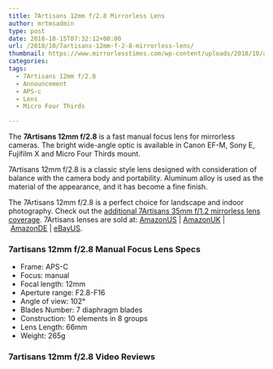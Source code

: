 ```yaml
---
title: 7Artisans 12mm f/2.8 Mirrorless Lens
author: mrtmsadmin
type: post
date: 2018-10-15T07:32:12+00:00
url: /2018/10/7artisans-12mm-f-2-8-mirrorless-lens/
thumbnail: https://www.mirrorlesstimes.com/wp-content/uploads/2018/10/additional-7artisans-12mm-f-2-8-mirrorless-lens-coverage.jpg
categories:
tags:
  - 7Artisans 12mm f/2.8
  - Announcement
  - APS-c
  - Lens
  - Micro Four Thirds

---
```

The **7Artisans 12mm f/2.8** is a fast manual focus lens for mirrorless cameras. The bright wide-angle optic is available in Canon EF-M, Sony E, Fujifilm X and Micro Four Thirds mount.

7Artisans 12mm f/2.8 is a classic style lens designed with consideration of balance with the camera body and portability. Aluminum alloy is used as the material of the appearance, and it has become a fine finish.

The 7Artisans 12mm f/2.8 is a perfect choice for landscape and indoor photography. Check out the <a href="https://www.dailycameranews.com/2018/10/additional-7artisans-12mm-f-2-8-mirrorless-lens-coverage/" target="_blank" rel="noopener">additional 7Artisans 35mm f/1.2 mirrorless lens coverage</a>. 7Artisans lenses are sold at: <a href="https://amzn.to/2CLItaI" target="_blank" rel="noopener noreferrer">AmazonUS</a> | <a href="https://amzn.to/2yrXbiq" target="_blank" rel="noopener">AmazonUK</a> | <a href="https://amzn.to/2OgMAS7" target="_blank" rel="noopener">AmazonDE</a> | <a href="http://rover.ebay.com/rover/1/711-53200-19255-0/1?icep_ff3=9&pub=5575061265&toolid=10001&campid=5337389939&customid=&icep_uq=7artisans&icep_sellerId=&icep_ex_kw=&icep_sortBy=12&icep_catId=625&icep_minPrice=&icep_maxPrice=&ipn=psmain&icep_vectorid=229466&kwid=902099&mtid=824&kw=lg" target="_blank" rel="noopener noreferrer">eBayUS</a>.<!--more-->

### 7artisans 12mm f/2.8 Manual Focus Lens Specs

  * Frame: APS-C
  * Focus: manual
  * Focal length: 12mm
  * Aperture range: F2.8-F16
  * Angle of view: 102°
  * Blades Number: 7 diaphragm blades
  * Construction: 10 elements in 8 groups
  * Lens Length: 66mm
  * Weight: 265g

### 7artisans 12mm f/2.8 Video Reviews